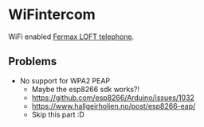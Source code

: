 # WiFintercom

WiFi enabled [Fermax LOFT telephone](http://www.fermax.com/uk/pro/products/FM-6-systems/SF-58-duox/PR-756-duox-basic-loft-telephone.html).

## Problems
- No support for WPA2 PEAP
  - Maybe the esp8266 sdk works?!
  - https://github.com/esp8266/Arduino/issues/1032
  - https://www.hallgeirholien.no/post/esp8266-eap/
  - Skip this part :D
